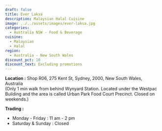```yaml
---
draft: false
title: Ever Laksa
description: Malaysian Halal Cuisine
image: ../../assets/images/ever-laksa.jpg
categories:
  - Australia NSW - Food & Beverage
cuisine:
  - Malaysian
  - Halal
region:
  - Australia - New South Wales
discount_pct: 10
discount_text: Excluding promotions
---
```


**Location :** Shop R06, 275 Kent St, Sydney, 2000, New South Wales, Australia\
(Only 1 min walk from behind Wynyard Station. Located under the Westpac Building and the area is called Urban Park Food Court Precinct. Closed on weekends.)

**Trading :**

- Monday - Friday : 11 am - 2 pm
- Saturday & Sunday : Closed
